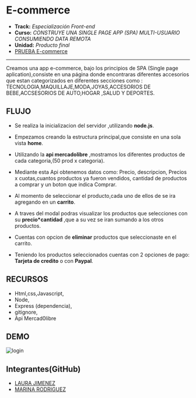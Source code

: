 # E-commerce

* **Track:** _Especialización Front-end_
* **Curso:** _CONSTRUYE UNA SINGLE PAGE APP (SPA) MULTI-USUARIO CONSUMIENDO DATA REMOTA_
* **Unidad:** _Producto final_
* [PRUEBA E-commerce]()

***

Creamos una app e-commerce, bajo los principios de SPA (Single page aplication),consiste en una página donde encontraras diferentes accesorios que estan categorizados en diferentes secciones como : TECNOLOGIA,MAQUILLAJE,MODA,JOYAS,ACCESORIOS DE BEBE,ACCSESORIOS DE AUTO,HOGAR ,SALUD Y DEPORTES.

## FLUJO

- Se realiza la inicializacion del servidor ,utilizando **node.js**.

- Empezamos creando la estructura principal,que consiste en una sola vista **home**.

- Utilizando la **api mercadolibre** ,mostramos los diferentes productos de cada categoria,(50 prod x categoria).

- Mediante esta Api obtenemos datos como: Precio, descripcion, Precios x cuotas,cuantos productos ya fueron vendidos,   cantidad de productos a comprar y un boton que indica Comprar.

- Al momento de seleccionar el producto,cada uno de ellos de se ira agregando en un **carrito**.

- A traves del modal podras visualizar los productos que selecciones con su **precio*cantidad** ,que a su vez se iran   sumando a los otros productos.

- Cuentas con opcion de **eliminar** productos que seleccionaste en el carrito.

- Teniendo los productos seleccionados cuentas con 2 opciones de pago: **Tarjeta de credito** o con **Paypal**.



## RECURSOS

* Html,css,Javascript,
* Node,
* Express (dependencia),
* gitignore,
* Api Mercad0libre

## DEMO

![login](public/assets/images/)

## Integrantes(GitHub)

* [LAURA JIMENEZ](https://github.com/LauraJH16)
* [MARINA RODRIGUEZ](https://github.com/MarinaRH)
